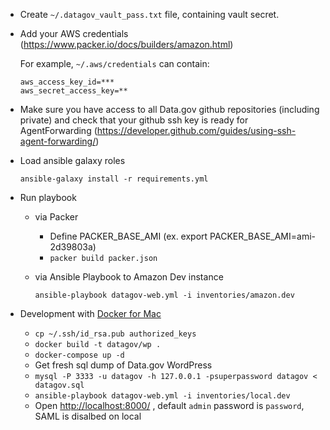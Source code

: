 - Create `~/.datagov_vault_pass.txt` file, containing vault secret.

- Add your AWS credentials (https://www.packer.io/docs/builders/amazon.html)

    For example, `~/.aws/credentials` can contain: 

    ```
    aws_access_key_id=*** 
    aws_secret_access_key=**
    ```

- Make sure you have access to all Data.gov github repositories (including private)
and check that your github ssh key is ready for AgentForwarding 
(https://developer.github.com/guides/using-ssh-agent-forwarding/)

- Load ansible galaxy roles

     `ansible-galaxy install -r requirements.yml`

- Run playbook
    - via Packer 
        - Define PACKER_BASE_AMI (ex. export PACKER_BASE_AMI=ami-2d39803a)
        - `packer build packer.json`
    
    - via Ansible Playbook to Amazon Dev instance
        
        `ansible-playbook datagov-web.yml -i inventories/amazon.dev` 

- Development with [Docker for Mac](https://www.docker.com/products/docker)
    - `cp ~/.ssh/id_rsa.pub authorized_keys`
    - `docker build -t datagov/wp .`
    - `docker-compose up -d`
    - Get fresh sql dump of Data.gov WordPress
    - `mysql -P 3333 -u datagov -h 127.0.0.1 -psuperpassword datagov < datagov.sql`
    - `ansible-playbook datagov-web.yml -i inventories/local.dev`
    - Open [http://localhost:8000/](http://localhost:8000/) 
    , default `admin` password is `password`, SAML is disalbed on local 